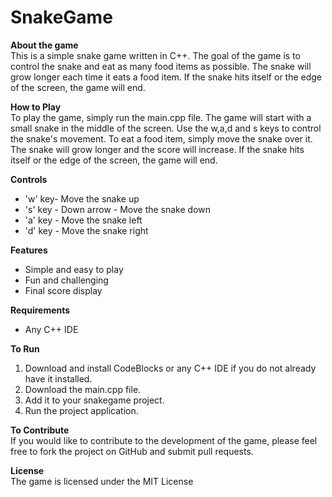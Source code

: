 # SnakeGame

<b>About the game</b></br>
This is a simple snake game written in C++. The goal of the game is to control the snake and eat as 
many food items as possible. The snake will grow longer each time it eats a food item. If the snake hits itself 
or the edge of the screen, the game will end.

<b>How to Play</b></br>
To play the game, simply run the main.cpp file. The game will start with a small snake in the middle 
of the screen. Use the w,a,d and s keys to control the snake's movement. To eat a food item, simply move the 
snake over it. The snake will grow longer and the score will increase. If the snake hits itself or the 
edge of the screen, the game will end.

<b>Controls</b>
* 'w' key- Move the snake up
* 's' key - Down arrow - Move the snake down
* 'a' key - Move the snake left
* 'd' key - Move the snake right

<b>Features</b>
* Simple and easy to play
* Fun and challenging
* Final score display

<b>Requirements</b></br>
* Any C++ IDE

<b>To Run</b>
1. Download and install CodeBlocks or any C++ IDE if you do not already have it installed.
2. Download the main.cpp file.
3. Add it to your snakegame project.
4. Run the project application.


<b>To Contribute</b></br>
If you would like to contribute to the development of the game, please feel free to fork the project on GitHub and submit 
pull requests.

<b>License</b></br>
The game is licensed under the MIT License